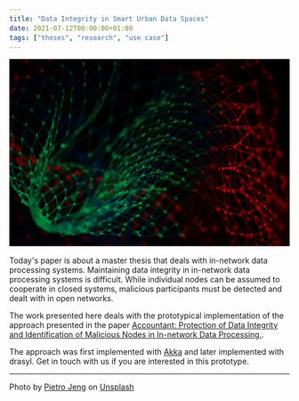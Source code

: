 ```yaml
---
title: "Data Integrity in Smart Urban Data Spaces"
date: 2021-07-12T00:00:00+01:00
tags: ["theses", "research", "use case"]
---
```


![green and red light illuminated net](/img/pietro-jeng-n6B49lTx7NM-unsplash.jpg)

Today's paper is about a master thesis that deals with in-network data processing systems.
Maintaining data integrity in in-network data processing systems is difficult.
While individual nodes can be assumed to cooperate in closed systems, malicious participants must be detected and dealt with in open networks.
<!--more-->
The work presented here deals with the prototypical implementation of the approach presented in the paper [Accountant: Protection of Data Integrity and Identification of Malicious Nodes in In-network Data Processing.](https://www.scitepress.org/Papers/2020/89744/89744.pdf).

The approach was first implemented with [Akka](https://akka.io/) and later implemented with drasyl.
Get in touch with us if you are interested in this prototype.

---

Photo by [Pietro Jeng](https://unsplash.com/@pietrozj) on [Unsplash](https://unsplash.com/)